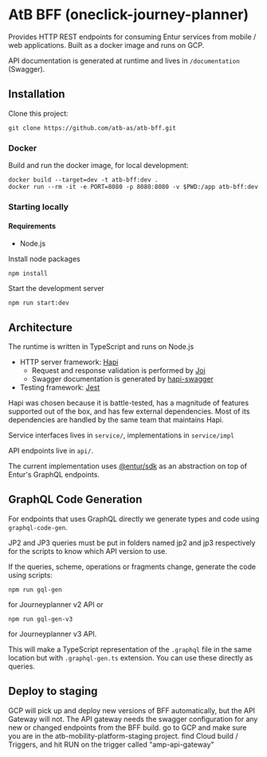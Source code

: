 # AtB BFF (oneclick-journey-planner)

Provides HTTP REST endpoints for consuming Entur services from mobile / web
applications. Built as a docker image and runs on GCP.

API documentation is generated at runtime and lives in `/documentation`
(Swagger).

## Installation

Clone this project:

`git clone https://github.com/atb-as/atb-bff.git`

### Docker

Build and run the docker image, for local development:

```
docker build --target=dev -t atb-bff:dev .
docker run --rm -it -e PORT=8080 -p 8080:8080 -v $PWD:/app atb-bff:dev
```

### Starting locally

#### Requirements

- Node.js

Install node packages

`npm install`

Start the development server

`npm run start:dev`

## Architecture

The runtime is written in TypeScript and runs on Node.js

- HTTP server framework: [Hapi](https://hapi.dev)
  - Request and response validation is performed by
    [Joi](https://hapi.dev/family/joi/)
  - Swagger documentation is generated by
    [hapi-swagger](https://github.com/glennjones/hapi-swagger)
- Testing framework: [Jest](https://jestjs.io/)

Hapi was chosen because it is battle-tested, has a magnitude of features
supported out of the box, and has few external dependencies. Most of its
dependencies are handled by the same team that maintains Hapi.

Service interfaces lives in `service/`, implementations in `service/impl`

API endpoints live in `api/`.

The current implementation uses [@entur/sdk](https://github.com/entur/sdk) as an
abstraction on top of Entur's GraphQL endpoints.

## GraphQL Code Generation

For endpoints that uses GraphQL directly we generate types and code using
`graphql-code-gen`.

JP2 and JP3 queries must be put in folders named jp2 and jp3 respectively for
the scripts to know which API version to use.

If the queries, scheme, operations or fragments change, generate the code using
scripts:

```
npm run gql-gen
```

for Journeyplanner v2 API or

```
npm run gql-gen-v3
```

for Journeyplanner v3 API.

This will make a TypeScript representation of the `.graphql` file in the same
location but with `.graphql-gen.ts` extension. You can use these directly as
queries.

## Deploy to staging
GCP will pick up and deploy new versions of BFF automatically, but the API Gateway will not.
The API gateway needs the swagger configuration for any new or changed endpoints from the BFF build.
go to GCP and make sure you are in the atb-mobility-platform-staging project.
find Cloud build / Triggers, and hit RUN on the trigger called "amp-api-gateway"